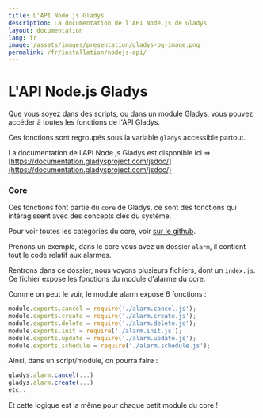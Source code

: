 ```yaml
---
title: L'API Node.js Gladys
description: La documentation de l'API Node.js de Gladys 
layout: documentation
lang: fr
image: /assets/images/presentation/gladys-og-image.png
permalink: /fr/installation/nodejs-api/
---
```


# L'API Node.js Gladys

Que vous soyez dans des scripts, ou dans un module Gladys, vous pouvez accéder à toutes les fonctions de l'API Gladys.

Ces fonctions sont regroupés sous la variable `gladys` accessible partout.

La documentation de l'API Node.js Gladys est disponible ici => [https://documentation.gladysproject.com/jsdoc/](https://documentation.gladysproject.com/jsdoc/)

### Core

Ces fonctions font partie du `core` de Gladys, ce sont des fonctions qui intéragissent avec des concepts clés du système. 

Pour voir toutes les catégories du core, voir [sur le github](https://github.com/GladysProject/Gladys/tree/master/api/core).

Prenons un exemple, dans le core vous avez un dossier `alarm`, il contient tout le code relatif aux alarmes.

Rentrons dans ce dossier, nous voyons plusieurs fichiers, dont un `index.js`. Ce fichier expose les fonctions du module d'alarme du core.

Comme on peut le voir, le module alarm expose 6 fonctions : 

```javascript
module.exports.cancel = require('./alarm.cancel.js');
module.exports.create = require('./alarm.create.js');
module.exports.delete = require('./alarm.delete.js');
module.exports.init = require('./alarm.init.js');
module.exports.update = require('./alarm.update.js');
module.exports.schedule = require('./alarm.schedule.js');
```

Ainsi, dans un script/module, on pourra faire : 

```javascript
gladys.alarm.cancel(...)
gladys.alarm.create(...)
etc..
```

Et cette logique est la même pour chaque petit module du core !